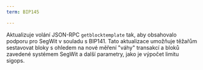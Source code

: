 ```yaml
---
term: BIP145

---
```

Aktualizuje volání JSON-RPC `getblocktemplate` tak, aby obsahovalo podporu pro SegWit v souladu s BIP141. Tato aktualizace umožňuje těžařům sestavovat bloky s ohledem na nové měření "váhy" transakcí a bloků zavedené systémem SegWit a další parametry, jako je výpočet limitu sigops.